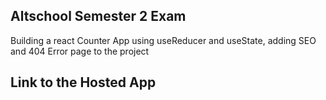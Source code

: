 ## Altschool Semester 2 Exam

Building a react Counter App using useReducer and useState, adding SEO and 404 Error page to the project

## Link to the Hosted App




